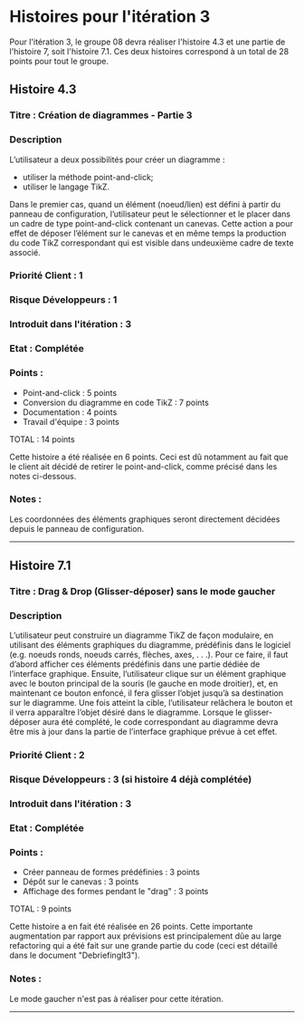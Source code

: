 # Histoires pour l'itération 3
Pour l'itération 3, le groupe 08 devra réaliser l'histoire 4.3 et une partie de l'histoire 7, soit l'histoire 7.1. Ces deux histoires correspond à un total de 28 points pour tout le groupe.

## Histoire 4.3

### Titre : Création de diagrammes - Partie 3

### Description
L’utilisateur a deux possibilités pour créer un diagramme :
- utiliser la méthode point-and-click;
- utiliser le langage TikZ.

Dans le premier cas, quand un élément (noeud/lien) est défini à partir du panneau de configuration, l’utilisateur peut le sélectionner et le placer dans un cadre de type point-and-click contenant un canevas.
Cette action a pour effet de déposer l’élément sur le canevas et en même temps la production du code TikZ correspondant qui est visible dans undeuxième cadre de texte associé.


### Priorité Client : 1

### Risque Développeurs : 1

### Introduit dans l'itération : 3

### Etat : Complétée

### Points :

- Point-and-click : 5 points
- Conversion du diagramme en code TikZ : 7 points
- Documentation : 4 points
- Travail d'équipe : 3 points

TOTAL : 14 points

Cette histoire a été réalisée en 6 points. Ceci est dû notamment au fait que le client ait décidé de retirer le point-and-click, comme précisé dans les notes ci-dessous.

### Notes :

Les coordonnées des éléments graphiques seront directement décidées depuis le panneau de configuration.

----------------------

## Histoire 7.1

### Titre : Drag & Drop (Glisser-déposer) sans le mode gaucher

### Description
L’utilisateur peut construire un diagramme TikZ de façon modulaire, en utilisant des éléments graphiques du diagramme, prédéfinis dans le logiciel (e.g. noeuds ronds, noeuds carrés, flèches, axes, . . .).
Pour ce faire, il faut d’abord afficher ces éléments prédéfinis dans une partie dédiée de l’interface graphique. Ensuite, l’utilisateur clique sur un élément graphique avec le bouton principal de la souris 
(le gauche en mode droitier), et, en maintenant ce bouton enfoncé, il fera glisser l’objet jusqu’à sa destination sur le diagramme. Une fois atteint la cible, 
l’utilisateur relâchera le bouton et il verra apparaître l’objet désiré dans le diagramme. Lorsque le glisser-déposer aura été complété, le code correspondant au diagramme devra être mis à jour dans la partie
de l’interface graphique prévue à cet effet.

### Priorité Client : 2

### Risque Développeurs : 3 (si histoire 4 déjà complétée)

### Introduit dans l'itération : 3

### Etat : Complétée

### Points :

- Créer panneau de formes prédéfinies : 3 points
- Dépôt sur le canevas : 3 points
- Affichage des formes pendant le "drag" : 3 points

TOTAL : 9 points

Cette histoire a en fait été réalisée en 26 points. Cette importante augmentation par rapport aux prévisions est principalement dûe au large refactoring qui a été fait sur une grande partie du code (ceci est détaillé dans le document "DebriefingIt3").

### Notes :

Le mode gaucher n'est pas à réaliser pour cette itération.

----------------------

